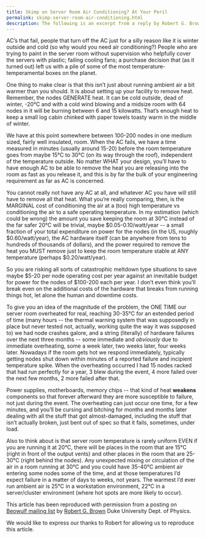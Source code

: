 ```yaml
---
title: Skimp on Server Room Air Conditioning? At Your Peril
permalink: skimp-server-room-air-conditioning.html
description: The following is an excerpt from a reply by Robert G. Brown, Duke University first posted on the Beowulf mailing list. Just how crucial adequate air conditioning is, the relative costs, and the fall-out he experienced for months after an AC failure is clearly illustrated.
---
```

AC’s that fail, people that turn off the AC just for a silly reason like it is  		winter outside and cold (so why would you need air conditioning?) People who are  		trying to paint in the server room without supervision who helpfully cover the servers  		with plastic; failing cooling fans; a purchase decision that (as it turned out) left us  		with a pile of some of the most temperature-temperamental boxes on the planet.

One thing to make clear is that this isn’t just about running ambient air a bit  		warmer than you should. It is about setting up your facility to remove heat.  		Remember, the nodes GENERATE heat. It can be cold outside, dead of winter,  		-20°C and with a cold wind blowing and a midsize room with 64 nodes in it will  		be burning between 6 and 15 kilowatts. That’s enough heat to keep a small log cabin  		chinked with paper towels toasty warm in the middle of winter.

We have at this point somewhere between 100-200 nodes in one medium sized, fairly  		well insulated, room. When the AC fails, we have a time measured in minutes (usually  		around 15-20) before the room temperature goes from maybe 15°C to 30°C (on its way  		through the roof), independent of the temperature outside. No matter WHAT your  		design, you’ll have to have enough AC to be able to remove the heat you are releasing  		into the room as fast as you release it, and this is by far the bulk of your engineering  		requirement as far as AC is concerned.

You cannot really not have any AC at all, and whatever AC you have will still have  		to remove all that heat. What you’re really comparing, then, is the MARGINAL cost of  		conditioning the air at a (too) high temperature vs conditioning the air to a safe  		operating temperature. In my estimation (which could be wrong) the amount you save  		keeping the room at 30°C instead of the far safer 20°C will be trivial, maybe  		$0.05-0.10/watt/year -- a small fraction of your total expenditure on power for the  		nodes (in the US, roughly $0.60/watt/year), the AC hardware itself (can be anywhere  		from tens to hundreds of thousands of dollars), and the power required to remove the  		heat you MUST remove just to keep the room temperature stable at ANY temperature (perhaps  		$0.20/watt/year).

So you are risking all sorts of catastrophic meltdown type situations to save maybe  		$5-20 per node operating cost per year against an inevitable budget for power for the  		nodes of $100-200 each per year. I don’t even think you’ll break even on the  		additional costs of the hardware that breaks from running things hot, let alone the  		human and downtime costs.

To give you an idea of the magnitude of the problem, the ONE TIME our server room  		overheated for real, reaching 30-35°C for an extended period of time (many hours --  		the thermal warning system that was supposedly in place but never tested not,  		actually, working quite the way it was supposed to) we had node crashes galore, and a  		string (literally) of hardware failures over the next three months -- some immediate  		and <em>obviously</em> due to immediate overheating, some a week later, two weeks later, four  		weeks later. Nowadays if the room gets hot we respond immediately, typically getting  		nodes shut down within minutes of a reported failure and incipient temperature  		spike. When the overheating occurred I had 15 nodes racked that had run perfectly for a  		year, 3 blew during the event, 4 more failed over the next few months, 2 more failed after  		that.

Power supplies, motherboards, memory chips -- that kind of heat **weakens** components so that forever afterward they are more susceptible to failure, not just  		during the event. The overheating can just occur one time, for a few minutes, and  		you’ll be cursing and bitching for months and months later dealing with all the stuff  		that got almost-damaged, including the stuff that isn’t actually broken, just bent  		out of spec so that it fails, sometimes, under load.

Also to think about is that server room temperature is rarely uniform EVEN if you  		are running it at 20°C, there will be places in the room that are 15°C (right  		in front of the output vents) and other places in the room that are 25-30°C (right  		behind the nodes). Any unexpected mixing or circulation of the air in a room running  		at 30°C and you could have 35-40°C ambient air entering some nodes some of  		the time, and at those temperatures I’d expect failure in a matter of days to weeks,  		not years. The warmest I’d ever run ambient air is 25°C in a workstation  		environment, 22°C in a server/cluster environment (where hot spots are more  		likely to occur).

This article has been reproduced with permission from a posting on [Beowulf mailing list](http://www.beowulf.org/mailman/listinfo/beowulf) by [Robert G. Brown](http://www.phy.duke.edu/~rgb/) Duke University Dept. of Physics.

We would like to express our thanks to Robert for allowing us to reproduce this article.
